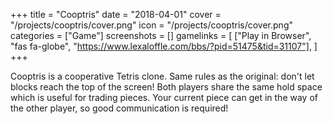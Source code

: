 +++
title = "Cooptris"
date = "2018-04-01"
cover = "/projects/cooptris/cover.png"
icon = "/projects/cooptris/cover.png"
categories = ["Game"]
screenshots = []
gamelinks = [
    ["Play in Browser", "fas fa-globe", "https://www.lexaloffle.com/bbs/?pid=51475&tid=31107"],
]
+++

Cooptris is a cooperative Tetris clone. Same rules as the original: don't let blocks reach the top of the screen! Both players share the same hold space which is useful for trading pieces. Your current piece can get in the way of the other player, so good communication is required!
